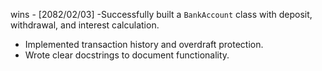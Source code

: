 wins - [2082/02/03]
-Successfully built a `BankAccount` class with deposit, withdrawal, and interest calculation.
- Implemented transaction history and overdraft protection.
- Wrote clear docstrings to document functionality.